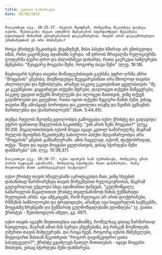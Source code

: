 ```yaml
---
title: კეთილი სამარიელი
date: 20/08/2019
---
```


`წაიკითხეთ ლუკ. 10:25-27. რჯულის მცოდნემ, რომელმაც შეკითხვა დაუსვა იესოს, შესთავაზა ძველი აღთქმის მცნებების სტანდარტული შეჯამება ღვთისთვის მოსაწონ ცხოვრებასთან დაკავშირებით. როგორ არის დაკავშირებული ერთმანეთთან ეს ორი ბრძანება?`

როცა ქრისტეს შეკითხვას უსვამდნენ, მისი პასუხი ხშირად არ ემთხვეოდა იმას, რისი გაგონებაც ადამიანს სურდა. იმ დროის მრავალმა რელიგიურმა ლიდერმა ბევრი დრო და ძალისხმევა დახარჯა, რათა გაერკვია საზღვრები მცნებისა: "შეიყვარე მოყვასი შენი, როგორც თავი შენი" (ლევ. 19:18).

მაცხოვარს სურდა თავისი მოწაფეებისთვის გაეხსნა უფრო ღრმა აზრი "მოყვასის" ცნებისა, მოუწოდებდა შეეყვარებინათ არა მხოლოდ თავისი ახლობლები და მეზობლები, არამედ სიკეთე ეკეთებინათ ყველასთვის: "მე კი გეუბნებით: გიყვარდეთ თქვენი მტრები, დალოცეთ თქვენი მაწყევრები, სიკეთე უყავით თქვენს მოძულეებს და ილოცეთ მათთვის, ვინც თქვენ გავიწროებთ და გდევნით. რათა იყოთ თქვენი ზეციერი მამის ძენი, ვისაც თავისი მზე ამოჰყავს ბოროტთა და კეთილთა თავზე და წვიმას უგზავნის მართლებსა და უსამართლოებს" (მათ. 5:44,45).

თუმცა რჯულის მცოდნე ცდილობდა გამოეცადა იესო ქრისტე და გადავიდა უფრო ფართოდ მსჯელობის საკითხზე: "ვინ არის ჩემი მოყვასი?" (ლუკ. 10:29). მაგალითისთვის იესომ მოყვა იგავი კეთილ სამარიელზე, მაგრამ რჯულის მცოდნის შეკითხვაზე საბოლოო პასუხი მდგომარეობდა არა "მოყვასის" ცნების განსაზღვრაში. ამის ნაცვლად, იესომ, ფაქტობრივად, თქვა: "წადი და იყავი მოყვასი ყველასთვის, ვისაც სჭირდება შენი დახმარება" (იხ. ლუკ. 10:36,37).

`წაიკითხეთ ლუკ. 10:30-37. იესო ადარებს სამ პერსონაჟს, რომლებიც გზის პირას ხედავენ ადამიანს, რომელსაც სჭირდება მათი დახმარება. რაზე მიუთითებს მათი განსხვავებული საქციელი?`

იესო ქრისტე თავის სწავლებაში აკრიტიკებდა მათ, ვინც სხვების დასანახად წარმოაჩენდა თავის მოჩვენებით რელიგიურობას, მაგრამ გულგრილად ექცეოდა სხვა ადამიანთა ტანჯვას. "გულმოწყალე სამარიელის მაგალითით ქრისტე თვალსაჩინოდ ხსნის ჭეშმარიტი რელიგიის არსს. იგი ამტკიცებს, რომ რელიგია არ არის დოქტრინები, რწმენის სიმბოლოები და ტრადიციები, არამედ იგი სიყვარულის საქმეებში, მოყვასზე ზრუნვაში და ჭეშმარიტ გულმოწყალებაში ვლინდება" (ე. უაითი. ქრისტეს - წუთისოფლის იმედი, გვ. 497).

იესო თავის იგავში მიუთითებდა ადამიანზე, რომელსაც ვიღაც წარმართად ჩათვლიდა, მაგრამ ამით მას სურდა ეჩვენებინა, თუ რისკენ მოუწოდებს ღმერთი თავის მიმდევრებს. და როცა ჩვენ, როგორც იესოს მსმენელები, მივდივართ მასთან შეკითხვით "როგორ დავიმკვიდრო ცათა სასუფეველი?", ქრისტე გვაძლევს ნათელ მითითებას - იყავი მოყვასი მისთვის, ვისაც სჭირდება შენი დახმარება.
